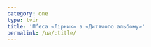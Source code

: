 ```yaml
---
category: one
type: tvir
title: 'П’єса «Лірник» з «Дитячого альбому»'
permalink: /ua/:title/
---
```


